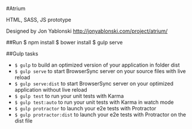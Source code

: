 #Atrium

HTML, SASS, JS prototype 

Designed by Jon Yablonski http://jonyablonski.com/project/atrium/



##Run
$ npm install
$ bower install
$ gulp serve 


##Gulp tasks 
- `$ gulp` to build an optimized version of your application in folder dist
- `$ gulp serve` to start BrowserSync server on your source files with live reload
- `$ gulp serve:dist` to start BrowserSync server on your optimized application without live reload
- `$ gulp test` to run your unit tests with Karma
- `$ gulp test:auto` to run your unit tests with Karma in watch mode
- `$ gulp protractor` to launch your e2e tests with Protractor
- `$ gulp protractor:dist` to launch your e2e tests with Protractor on the dist file
